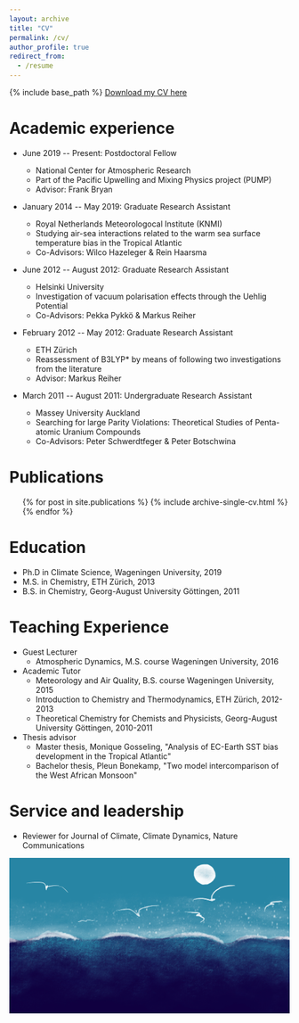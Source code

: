 ```yaml
---
layout: archive
title: "CV"
permalink: /cv/
author_profile: true
redirect_from:
  - /resume
---
```


{% include base_path %}
[Download my CV here]( )

Academic experience
======
* June 2019 -- Present: Postdoctoral Fellow
  * National Center for Atmospheric Research
  * Part of the Pacific Upwelling and Mixing Physics project (PUMP)
  * Advisor: Frank Bryan

* January 2014 -- May 2019: Graduate Research Assistant
  * Royal Netherlands Meteorologocal Institute (KNMI)
  * Studying air-sea interactions related to the warm sea surface temperature bias in the Tropical Atlantic
  * Co-Advisors: Wilco Hazeleger & Rein Haarsma
  
* June 2012 -- August 2012: Graduate Research Assistant
  * Helsinki University
  * Investigation of vacuum polarisation effects through the Uehlig Potential
  * Co-Advisors: Pekka Pykk&ouml; & Markus Reiher
  
* February 2012 -- May 2012: Graduate Research Assistant
  * ETH Z&uuml;rich
  * Reassessment of B3LYP* by means of following two investigations from the literature
  * Advisor: Markus Reiher
  
* March 2011 -- August 2011: Undergraduate Research Assistant
  * Massey University Auckland
  * Searching for large Parity Violations: Theoretical Studies of Penta-atomic Uranium Compounds
  * Co-Advisors: Peter Schwerdtfeger & Peter Botschwina

Publications
======
  <ul>{% for post in site.publications %}
    {% include archive-single-cv.html %}
  {% endfor %}</ul>
  
Education
======
* Ph.D in Climate Science, Wageningen University, 2019
* M.S. in Chemistry, ETH Z&uuml;rich, 2013
* B.S. in Chemistry, Georg-August University G&ouml;ttingen, 2011

Teaching Experience
======
* Guest Lecturer
  * Atmospheric Dynamics, M.S. course Wageningen University, 2016
* Academic Tutor
  * Meteorology and Air Quality, B.S. course Wageningen University, 2015
  * Introduction to Chemistry and Thermodynamics, ETH Z&uuml;rich, 2012-2013
  * Theoretical Chemistry for Chemists and Physicists, Georg-August University G&ouml;ttingen, 2010-2011
* Thesis advisor
  * Master thesis, Monique Gosseling, "Analysis of EC-Earth SST bias development in the Tropical Atlantic"
  * Bachelor thesis, Pleun Bonekamp, "Two model intercomparison of the West African Monsoon"
  
Service and leadership
======
* Reviewer for Journal of Climate, Climate Dynamics, Nature Communications

<img src="/files/thesis.png"
     alt="My Thesis Cover Designed by Jessica Loriaux"
     style="float: left; margin-right: 10px;" />
